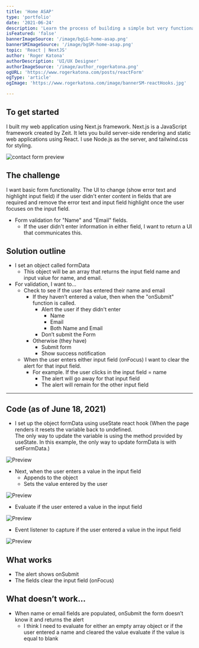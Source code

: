 ```yaml
---
title: 'Home ASAP'
type: 'portfolio'
date: '2021-06-24'
description: 'Learn the process of building a simple but very functional form with useState, useEffect, and form validation.'
isFeatured: 'false'
bannerImageSource: '/image/bgLG-home-asap.png'
bannerSMImageSource: '/image/bgSM-home-asap.png'
topic: 'React | NextJS'
author: 'Roger Katona'
authorDescription: 'UI/UX Designer'
authorImageSource: '/image/author_rogerkatona.png'
ogURL: 'https://www.rogerkatona.com/posts/reactForm'
ogType: 'article'
ogImage: 'https://www.rogerkatona.com/image/bannerSM-reactHooks.jpg'

---
```


## To get started
I built my web application using Next.js framework.  Next.js is a JavaScript framework created by Zeit. It lets you build server-side rendering and static web applications using React. I use Node.js as the server, and tailwind.css for styling.

![contact form preview](/image/postGraphic-reactHooksA.png)

## The challenge
I want basic form functionality.  The UI to change (show error text and highlight input field) if the user didn't enter content in fields that are required and remove the error text and input field 
highlight once the user focuses on the input field.  
- Form validation for "Name" and "Email" fields.
    - If the user didn't enter information in either field, I want to return a UI that communicates this.

## Solution outline
- I set an object called formData
    - This object will be an array that returns the input field name and input value for name, and email.
- For validation, I want to…
    - Check to see if the user has entered their name and email
        - If they haven’t entered a value, then when the "onSubmit" function is called.
            - Alert the user if they didn&apos;t enter
                - Name
                - Email
                - Both Name and Email
            - Don’t submit the Form
        - Otherwise (they have)
            - Submit form
            - Show success notification
    - When the user enters either input field (onFocus) I want to clear the alert for that input field.
        - For example.  If the user clicks in the input field = name
            - The alert will go away for that input field
            - The alert will remain for the other input field

---

## Code (as of June 18, 2021)
- I set up the object formData using useState react hook (When the page renders it resets the variable back to undefined.  
  The only way to update the variable is using the method provided by useState.  In this example, the only way to update formData is with setFormData.)

![Preview ](/image/postGraphic-reactHooksB.png)

- Next, when the user enters a value in the input field
    - Appends to the object
    - Sets the value entered by the user

![Preview ](/image/postGraphic-reactHooksC.png)

- Evaluate if the user entered a value in the input field

![Preview ](/image/postGraphic-reactHooksD.png)

- Event listener to capture if the user entered a value in the input field

![Preview ](/image/postGraphic-reactHooksE.png)

## What works
- The alert shows onSubmit
- The fields clear the input field (onFocus)

## What doesn’t work…
- When name or email fields are populated, onSubmit the form doesn’t know it and returns the alert
    - I think I need to evaluate for either an empty array object or if the user entered a name and cleared the value evaluate if the value is equal to blank